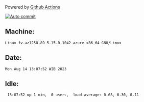 Powered by [Github Actions](https://github.com/features/actions)

[![Auto commit](https://github.com/hiage/workstation/workflows/Auto%20commit/badge.svg)](https://github.com/hiage/workstation/actions?query=workflow%3A%22Auto+commit%22)

## Machine:
```
Linux fv-az1250-89 5.15.0-1042-azure x86_64 GNU/Linux
```
## Date:
```
Mon Aug 14 13:07:52 WIB 2023
```
## Idle:
```
 13:07:52 up 1 min,  0 users,  load average: 0.68, 0.30, 0.11
```
